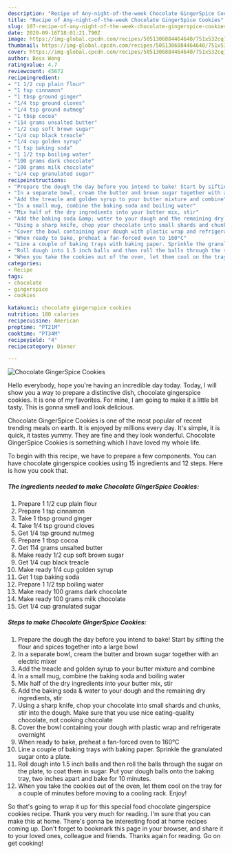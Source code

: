 ```yaml
---
description: "Recipe of Any-night-of-the-week Chocolate GingerSpice Cookies"
title: "Recipe of Any-night-of-the-week Chocolate GingerSpice Cookies"
slug: 107-recipe-of-any-night-of-the-week-chocolate-gingerspice-cookies
date: 2020-09-16T18:01:21.790Z
image: https://img-global.cpcdn.com/recipes/5051306884464640/751x532cq70/chocolate-gingerspice-cookies-recipe-main-photo.jpg
thumbnail: https://img-global.cpcdn.com/recipes/5051306884464640/751x532cq70/chocolate-gingerspice-cookies-recipe-main-photo.jpg
cover: https://img-global.cpcdn.com/recipes/5051306884464640/751x532cq70/chocolate-gingerspice-cookies-recipe-main-photo.jpg
author: Bess Wong
ratingvalue: 4.7
reviewcount: 45672
recipeingredient:
- "1 1/2 cup plain flour"
- "1 tsp cinnamon"
- "1 tbsp ground ginger"
- "1/4 tsp ground cloves"
- "1/4 tsp ground nutmeg"
- "1 tbsp cocoa"
- "114 grams unsalted butter"
- "1/2 cup soft brown sugar"
- "1/4 cup black treacle"
- "1/4 cup golden syrup"
- "1 tsp baking soda"
- "1 1/2 tsp boiling water"
- "100 grams dark chocolate"
- "100 grams milk chocolate"
- "1/4 cup granulated sugar"
recipeinstructions:
- "Prepare the dough the day before you intend to bake! Start by sifting the flour and spices together into a large bowl"
- "In a separate bowl, cream the butter and brown sugar together with an electric mixer"
- "Add the treacle and golden syrup to your butter mixture and combine"
- "In a small mug, combine the baking soda and boiling water"
- "Mix half of the dry ingredients into your butter mix, stir"
- "Add the baking soda &amp; water to your dough and the remaining dry ingredients, stir"
- "Using a sharp knife, chop your chocolate into small shards and chunks, stir into the dough. Make sure that you use nice eating-quality chocolate, not cooking chocolate"
- "Cover the bowl containing your dough with plastic wrap and refrigerate overnight"
- "When ready to bake, preheat a fan-forced oven to 160°C"
- "Line a couple of baking trays with baking paper. Sprinkle the granulated sugar onto a plate."
- "Roll dough into 1.5 inch balls and then roll the balls through the sugar on the plate, to coat them in sugar. Put your dough balls onto the baking tray, two inches apart and bake for 10 minutes."
- "When you take the cookies out of the oven, let them cool on the tray for a couple of minutes before moving to a cooling rack. Enjoy!"
categories:
- Recipe
tags:
- chocolate
- gingerspice
- cookies

katakunci: chocolate gingerspice cookies 
nutrition: 180 calories
recipecuisine: American
preptime: "PT21M"
cooktime: "PT34M"
recipeyield: "4"
recipecategory: Dinner

---
```



![Chocolate GingerSpice Cookies](https://img-global.cpcdn.com/recipes/5051306884464640/751x532cq70/chocolate-gingerspice-cookies-recipe-main-photo.jpg)

Hello everybody, hope you're having an incredible day today. Today, I will show you a way to prepare a distinctive dish, chocolate gingerspice cookies. It is one of my favorites. For mine, I am going to make it a little bit tasty. This is gonna smell and look delicious.

Chocolate GingerSpice Cookies is one of the most popular of recent trending meals on earth. It is enjoyed by millions every day. It's simple, it is quick, it tastes yummy. They are fine and they look wonderful. Chocolate GingerSpice Cookies is something which I have loved my whole life.




To begin with this recipe, we have to prepare a few components. You can have chocolate gingerspice cookies using 15 ingredients and 12 steps. Here is how you cook that.

<!--inarticleads1-->

##### The ingredients needed to make Chocolate GingerSpice Cookies:

1. Prepare 1 1/2 cup plain flour
1. Prepare 1 tsp cinnamon
1. Take 1 tbsp ground ginger
1. Take 1/4 tsp ground cloves
1. Get 1/4 tsp ground nutmeg
1. Prepare 1 tbsp cocoa
1. Get 114 grams unsalted butter
1. Make ready 1/2 cup soft brown sugar
1. Get 1/4 cup black treacle
1. Make ready 1/4 cup golden syrup
1. Get 1 tsp baking soda
1. Prepare 1 1/2 tsp boiling water
1. Make ready 100 grams dark chocolate
1. Make ready 100 grams milk chocolate
1. Get 1/4 cup granulated sugar




<!--inarticleads2-->

##### Steps to make Chocolate GingerSpice Cookies:

1. Prepare the dough the day before you intend to bake! Start by sifting the flour and spices together into a large bowl
1. In a separate bowl, cream the butter and brown sugar together with an electric mixer
1. Add the treacle and golden syrup to your butter mixture and combine
1. In a small mug, combine the baking soda and boiling water
1. Mix half of the dry ingredients into your butter mix, stir
1. Add the baking soda &amp; water to your dough and the remaining dry ingredients, stir
1. Using a sharp knife, chop your chocolate into small shards and chunks, stir into the dough. Make sure that you use nice eating-quality chocolate, not cooking chocolate
1. Cover the bowl containing your dough with plastic wrap and refrigerate overnight
1. When ready to bake, preheat a fan-forced oven to 160°C
1. Line a couple of baking trays with baking paper. Sprinkle the granulated sugar onto a plate.
1. Roll dough into 1.5 inch balls and then roll the balls through the sugar on the plate, to coat them in sugar. Put your dough balls onto the baking tray, two inches apart and bake for 10 minutes.
1. When you take the cookies out of the oven, let them cool on the tray for a couple of minutes before moving to a cooling rack. Enjoy!




So that's going to wrap it up for this special food chocolate gingerspice cookies recipe. Thank you very much for reading. I'm sure that you can make this at home. There's gonna be interesting food at home recipes coming up. Don't forget to bookmark this page in your browser, and share it to your loved ones, colleague and friends. Thanks again for reading. Go on get cooking!
